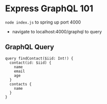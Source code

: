 # Express GraphQL 101

`node index.js` to spring up port 4000

- navigate to localhost:4000/graphql to query

## GraphQL Query

```
query findContact($iid: Int!) {
  contact(id: $iid) {
    name
    email
    age
  }
  contacts {
    name
  }
}
```
